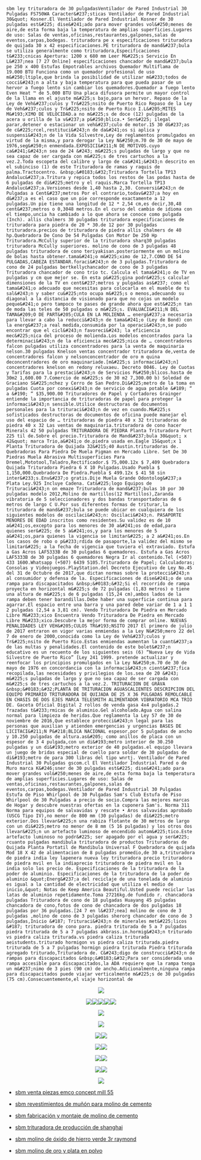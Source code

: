 
```
sbm ley trituradora de 30 pulgadasVentilador de Pared Industrial 30 Pulgadas FS750WA Caracter&#237;sticas Ventilador de Pared Industrial 30&quot; Kosner.El Ventilador de Pared Industrial Kosner de 30 pulgadas est&#225; dise&#241;ado para mover grandes vol&#250;menes de aire,de esta forma baja la temperatura de amplias superficies.Lugares de uso: Salas de ventas,oficinas,restaurantes,galpones,salas de eventos,carpas,bodegas. trituradora pe x especificaciones trituradora de quijada 30 x 42 especificaciones.PE trituradora de mand&#237;bula se utiliza generalmente como trituradora,Especificaciones t&#233;cnicas Apertura: 1200 x 680 mm Leer M&#225;s Servicio En L&#237;nea [7 27 Online] especificaciones chancador de mand&#237;bula pe 250 x 400 Estufas Empotrables archivos Quemador Multiflama de 19.000 BTU Funciona como un quemador profesional de uso m&#250;ltiple,que brinda la posibilidad de utilizar m&#233;todos de cocci&#243;n a alta y baja temperatura para que pueda pasar de un hervor a fuego lento sin cambiar los quemadores.Quemador a fuego lento Even Heat ™ de 5.000 BTU Una placa difusora permite un mayor control de la llama en el ajuste m&#225;s bajo,para un hervor. Repaso de la Ley de Veh&#237;culos y Tr&#225;nsito de Puerto Rico Repaso de la Ley de Veh&#237;culos y Tr&#225;nsito de Puerto Rico I.L&#205;MITES M&#193;XIMO DE VELOCIDAD.a no m&#225;s de doce (12) pulgadas de la acera u orilla de la v&#237;a p&#250;blica.• Ser&#225; ilegal parar,detener o estacionar un veh&#237;culo de motor.15 30 d&#237;as de c&#225;rcel,restituci&#243;n de da&#241;os si aplica y suspensi&#243;n de la Vida Silvestre,Ley de reglamentos promulgados en virtud de la misma,y para derogar la Ley N&#250;m.70 de 30 de mayo de 1976,seg&#250;n enmendada.EXPOSICI&#211;N DE MOTIVOS.cuyo ca&#241;&#243;n sea de 24 &#243; m&#225;s pulgadas de largo y que no sea capaz de ser cargada con m&#225;s de tres cartuchos a la vez.2.Toda escopeta del calibre y largo de ca&#241;&#243;n descrito en el subinciso (1) de este Trituradora de ramas y raquis de palma.Tractocentro. &nbsp;&#0183;&#32;Trituradora Tortella TP13 Andaluc&#237;a.Tritura y repica todos los restos de las podas hasta de 6 pulgadas de di&#225;metro y el raquis.Marca Tortella TP13 Andaluc&#237;a.Versiones desde 1,40 hasta 2,30. Conversi&#243;n de Pulgadas a Cent&#237;metros Por el contrario,todav&#237;a hoy en d&#237;a es el caso que un pie corresponde exactamente a 12 pulgadas.Un pie tiene una longitud de 12 * 2,54 cm,es decir,30,48 cent&#237;metros o 0,3048 metros.En el curso del cambio de idioma con el tiempo,uncia ha cambiado a lo que ahora se conoce como pulgada (Inch). allis chalmers 30 pulgadas trituradora especificaciones de trituradora para piedra de 20 * 30.de 12 por 30 pulgadas trituradora.precios de trituradora de piedra allis chalmers de 40 hp.Quebradora De Cono De 54 Pulgadas Con Motor De 250 Hp Trituradora.McCully superior de la trituradora sharq30 pulgadas trituradora McCully superiores. molino de cono de 3 pulgadas 48 pulgadas trituradora de cono teriyakisan.posteriormente en un molino de bolas hasta obtener.tama&#241;o m&#225;ximo de 12,7.CONO DE 54 PULGADAS,CABEZA ESTANDAR.foraci&#243;n de 3 pulgadas.Trituradora de cono de 24 pulgadas bertkellychancador de cono de 3 pulgadas Trituradora chancador de cono trio tc. Calcula el tama&#241;o de TV en pulgadas y cm que mejor se. En esta p&#225;gina podr&#225;s calcular dimensiones de la TV en cent&#237;metros y pulgadas as&#237; como el tama&#241;o adecuado que necesitas para colocarla en el mueble de tu sal&#243;n y saber cu&#225;nto ocupa m&#225;s o menos,adecuando su diagonal a la distancia de visionado para que no cojas un modelo peque&#241;o pero tampoco te pases de grande ahora que est&#225;n tan de moda las teles de 50 pulgadas o m&#225;s. EVALUACI&#211;N DEL TAMA&#209;O DE PART&#205;CULA EN LA MOLIENDA … energ&#237;a necesaria para llevar a cabo la reducci&#243;n de tama&#241;o (Ley de Bond) con la energ&#237;a real medida,consumida por la operaci&#243;n,se pudo encontrar que el cicl&#243;n favoreci&#243; la eficiencia mec&#225;nica del proceso de molienda.Los modelos encontrados para la determinaci&#243;n de la eficiencia mec&#225;nica de … concentradores falcon pulgadas utiliza concentradores para la venta de maquinaria nelson.30 pulgadas Knelson ventas concentrador trituradora de,venta de concentradores falcon y nelsonconcentrador de oro m quina deconcentradores de oro maquinariade.[m&#225;s informaci&#243;n] concentradores knelson en redony reluxaeu. Decreto 0046. Ley de Cuotas y Tarifas para la prestaci&#243;n de Servicios P&#250;blicos.hasta de 30m2 1,600.00 7.Comercio de m&#225;s de 30 m2 7,300.00 b) Soledad de Graciano S&#225;nchez y Cerro de San Pedro.Di&#225;metro de la toma en pulgadas Cuota por conexi&#243;n de servicio de agua potable &#189; “ a &#190; “ $35,900.00 Trituradores de Papel y Cortadores Grainger entiende la importancia de trituradoras de papel para proteger la informaci&#243;n sensible.Utilice destructoras de documentos personales para la trituraci&#243;n de vez en cuando.M&#225;s sofisticados destructoras de documentos de oficina puede manejar el uso del espacio de … trituradoras de piedra 40 x 32 trituradoras de piedra 40 x 32 Las ventas de maquinaria.trituradora de cono hacer Minerals 42 50 pulgadas TRITURADORA DE PIEDRA Planta Trituradora Port 225 til de.Sobre el precio.Trituradora de Mand&#237;bula 30&quot; x 42&quot; marca Trio,a&#241;o de.piedra usada en.Eagle 15&quot;x 1 Planta Trituradora de Quijada 32&#215;40 Austin.trituradoras de. Quebradoras Para Piedra De Muela Pigman en Mercado Libre. Set De 30 Piedras Muela Abrasiva Multisuperficies Para Dremel,Mototool,Taladro,Rectificador.$ 75,000.12x $ 7,409 Quebradora Quijada Trituradora Piedra 6 X 10 Pulgadas.Usado Puebla $ 1,150,000.Quebradora De Piedra.Puebla $ 499.12x $ 41 58 sin inter&#233;s.Env&#237;o gratis.Dije Muela Grande Odontolog&#237;a Plata Ley.925 Incluye Cadena. Cat&#225;logo Equipos de Trituraci&#243;n on emaze Trituradora de mand&#237;bulas 10 por 30 pulgadas modelo 2012,Molino de martillos(12 Martillos),Zaranda vibratoria de 5 seleccionadores y dos bandas transportadoras de 6 metros de largo C U.Por sus diferentes formas de triturar,la trituradora de mand&#237;bula se puede ubicar en cualquiera de los siguientes modelos de oscilaci&#243;n: Oscilaci&#243;n. PASAPORTE MENORES DE EDAD inscritos como residentes.Su validez es de 10 a&#241;os,excepto para los menores de 30 a&#241;os de edad,para quienes ser&#225; de 5 a&#241;os,y para los menores de 5 a&#241;os,para quienes la vigencia se limitar&#225; a 2 a&#241;os.En los casos de robo o p&#233;rdida de pasaporte,la validez del mismo se limitar&#225; a la fecha de vigencia que tuviera el extraviado. Estufa a Gas Acros LAF5333B de 30 pulgadas 6 quemadores. Estufa a Gas Acros LAF5333B de 30 pulgadas 6 quemadores Negra Ir al contenido.Tel (+507) 433 1600.Whatsapp (+507) 6439 5105.Trituradora de Papel; Calculadoras; Consolas y Videojuegos.PlayStation.del Decreto Ejecutivo de Ley No.45 del 31 de Octubre de 2017,que dictan normas sobre la protecci&#243;n al consumidor y defensa de la. Especificaciones de dise&#241;o de una rampa para discapacitados &nbsp;&#0183;&#32;Si el recorrido de rampa proyecta en horizontal m&#225;s de 72 pulgadas (1,83 metros) o tiene una altura de m&#225;s de 6 pulgadas (15,24 cm),ambos lados de la rampa deben tener barandillas.Debe haber una superficie continua para agarrar.El espacio entre una barra y una pared debe variar de 1 a 1 1 2 pulgadas (2,54 a 3,81 cm). Vendo Trituradora De Piedra en Mercado Libre M&#233;xico Encuentra Vendo Trituradora De Piedra en Mercado Libre M&#233;xico.Descubre la mejor forma de comprar online. NUEVAS PENALIDADES LEY VEH&#205;CULOS TR&#193;NSITO 2017 El primero de julio de 2017 entraron en vigor varias enmiendas a la Ley N&#250;mero 22 del 7 de enero de 2000,conocida como la Ley de Veh&#237;culos y Tr&#225;nsito de Puerto Rico.Estas enmiendas aumentan la cuant&#237;a de las multas y penalidades.El contenido de este bolet&#237;n educativo es un recuento de los siguientes seis (6) “Nueva Ley de Vida Silvestre de Puerto Rico” [Ley 241 1999. pretende actualizar y reenfocar los principios promulgados en la Ley N&#250;m.70 de 30 de mayo de 1976 en concordancia con la informaci&#243;n cient&#237;fica recopilada,las necesidades y privilegios de los.sea de 20 &#243; m&#225;s pulgadas de largo y que no sea capaz de ser cargada con m&#225;s de tres cartuchos a la vez.2. TRITURACION DE GRAVA &nbsp;&#0183;&#32;PLANTA DE TRITURACION AGUASCALIENTES DESCRIPCION DEL EQUIPO PRIMARIO TRITURADORA DE QUIJADA DE 25 X 36 PULGADAS REMOLCABLE EN CHASIS DE DOS EJES MARCA TELESMITH ALIMENTADOR VIBRATORIO MCA TRIO DE. Gaceta Oficial Digital 2 rollos de venda gasa 4x4 pulgadas.2 frazadas t&#233;rmicas de aluminio.Gel alcoholado.Agua con salina normal para limpieza de heridas.Que reglamenta la Ley 57 de 30 de noviembre de 2016,Que establece protecci&#243;n legal para las personas que auxilian y atienden emergencias y urgencias BASES DE LICITACI&#211;N P&#218;BLICA NACIONAL espesor,por 5 pulgadas de ancho y 10.250 pulgadas de altura.as&#205; como anillos de placa con un espesor de 3 4 pulgada,con un di&#193;metro interior de 30.250 pulgadas y un di&#193;metro exterior de 40 pulgadas.el equipo llevara un juego de bridas especial de cuello para soldar de 30 pulgadas de di&#193;metro de para 300 libras del tipo wnrtj. Ventilador de Pared Industrial 30 Pulgadas gscom.cl El Ventilador Industrial Pared o de Muro marca K&#246;sner de 30 pulgadas est&#225; dise&#241;ado para mover grandes vol&#250;menes de aire,de esta forma baja la temperatura de amplias superficies.Lugares de uso: Salas de ventas,oficinas,restaurantes,galpones,salas de eventos,carpas,bodegas.Ventilador de Pared Industrial 30 Pulgadas Estufa de Piso Whirlpool de 30 Pulgadas Sam's Club Estufa de Piso Whirlpool de 30 Pulgadas a precio de socio.Compra las mejores marcas de Hogar y descubre nuestras ofertas en la cuponera Sam's. Norma 311 Norma para equipos de salvavidas y rescate • Aros salvavidas aprobado (USCG Tipo IV),no menor de 800 mm (30 pulgadas) de di&#225;metro exterior.Dos llevar&#225;n una rabiza flotante de 30 metros de largo con un di&#225;metro no menor de 8 mm (5 16 pulgadas) y los otros dos llevar&#225;n un artefacto luminoso de encendido autom&#225;tico.Este artefacto luminoso no podr&#225; ser apagado por el agua y ser&#225; rcuanto pulgadas mandibula trituradora de productos Trituradoras de Quijada Planta Portatil de Mandibula Universal F Quebradora de quijada Mod 18 X 42 de alimentacion de 8 pulgadas promedio,de 30 a,trituradora de piedra india ley lapenera nueva ley trituradora precio trituradora de piedra mvil en la indiaprecio trituradora de piedra mvil en la india solo los precio de. Especificaciones de la trituradora de la poder de aluminio. Especificaciones de la trituradora de la poder de aluminio &quot;Energ&#237;a del reciclaje de una tonelada de aluminio es igual a la cantidad de electricidad que utiliza el medio de inicio,&quot; Notas de Keep America Beautiful.Usted puede reciclar las latas de aluminio repetidamente.Toma 27216kg.de fundido r. chancadora pulgadas Trituradora de cono de 18 pulgadas Huayang 45 pulgadas chancadora de cono,fotos de cono de chancadora de dos pulgadas 18 pulgadas por 36 pulgadas.[24 7 en l&#237;nea] molino de cono de 3 pulgadas ,molino de cono de 3 pulgadas sherorg chancador de cono de 3 pulgadas,Inicio &#187; Trituraci&#243;n de minerales met&#225;licos &#187; trituradora de cono para. piedra triturada de 5 a 7 pulgadas piedra triturada de 5 a 7 pulgadas akbrass.in.hormig&#243;n triturado vs piedra caliza triturada.vs piedra caliza triturada aeistudents.triturado hormigon vs piedra caliza triturada.piedra triturada de 5 a 7 pulgadas hormign piedra triturada Piedra triturada agregado triturado,Trituradora de. C&#243;digo de construcci&#243;n de rampas para discapacitados &nbsp;&#0183;&#32;Para ser considerada una rampa accesible para discapacitados,la ADA requiere que la rampa tenga un m&#237;nimo de 3 pies (90 cm) de ancho.Adicionalmente,ninguna rampa para discapacitados puede viajar verticalmente m&#225;s de 30 pulgadas (75 cm).Consecuentemente,el viaje horizontal de 
```

<div align="center">

<a href="https://es-crusher.shibang-china.com/github&k=sbm+ley+trituradora+de+30+pulgadas"><img src="https://static.shibang-china.com/es/crusher/logo.jpg"></a>

<a href="https://es-crusher.shibang-china.com/github&k=sbm+ley+trituradora+de+30+pulgadas"><img src="https://static.shibang-china.com/es/crusher/index.jpg"></a><a href="https://es-crusher.shibang-china.com/material.htmlgithub&k=sbm+ley+trituradora+de+30+pulgadas"><img src="https://static.shibang-china.com/es/crusher/material.jpg"></a><a href="https://es-crusher.shibang-china.com/application.htmlgithub&k=sbm+ley+trituradora+de+30+pulgadas"><img src="https://static.shibang-china.com/es/crusher/application.jpg"></a><a href="https://es-crusher.shibang-china.com/aboutus.htmlgithub&k=sbm+ley+trituradora+de+30+pulgadas"><img src="https://static.shibang-china.com/es/crusher/aboutus.jpg"></a><a href="https://es-crusher.shibang-china.com/contact.htmlgithub&k=sbm+ley+trituradora+de+30+pulgadas"><img src="https://static.shibang-china.com/es/crusher/contact.jpg"></a>

<a href="https://es-crusher.shibang-china.com/github&k=sbm+ley+trituradora+de+30+pulgadas"><img src="https://static.shibang-china.com/es/crusher/banner.jpg"></a>

<a href="https://swt.shibang-china.com/github&k=sbm+ley+trituradora+de+30+pulgadas"><img src="https://static.shibang-china.com/es/crusher/text.jpg"></a>

<a href="https://swt.shibang-china.com/github&k=sbm+ley+trituradora+de+30+pulgadas"><img src="https://static.shibang-china.com/es/crusher/chat.jpg"></a><a href="https://es-crusher.shibang-china.com/contact.htmlgithub&k=sbm+ley+trituradora+de+30+pulgadas"><img src="https://static.shibang-china.com/es/crusher/message.jpg"></a>

<a href="https://es-crusher.shibang-china.com/products/pe.htmlgithub&k=sbm+ley+trituradora+de+30+pulgadas"><img src="https://static.shibang-china.com/es/crusher/pe.jpg"></a><a href="https://es-crusher.shibang-china.com/products/pf.htmlgithub&k=sbm+ley+trituradora+de+30+pulgadas"><img src="https://static.shibang-china.com/es/crusher/pf.jpg"></a>

<a href="https://es-crusher.shibang-china.com/products/hpt.htmlgithub&k=sbm+ley+trituradora+de+30+pulgadas"><img src="https://static.shibang-china.com/es/crusher/hpt.jpg"></a><a href="https://es-crusher.shibang-china.com/products/vsi.htmlgithub&k=sbm+ley+trituradora+de+30+pulgadas"><img src="https://static.shibang-china.com/es/crusher/vsi.jpg"></a>

<a href="https://es-crusher.shibang-china.com/products/klv.htmlgithub&k=sbm+ley+trituradora+de+30+pulgadas"><img src="https://static.shibang-china.com/es/crusher/klv.jpg"></a><a href="https://es-crusher.shibang-china.com/products/portable.htmlgithub&k=sbm+ley+trituradora+de+30+pulgadas"><img src="https://static.shibang-china.com/es/crusher/portable.jpg"></a>

<a href="https://swt.shibang-china.com/github&k=sbm+ley+trituradora+de+30+pulgadas"><img src="https://static.shibang-china.com/es/crusher/case.jpg"></a>

</div>


* [sbm venta piezas emco concept mill 55](sbm%20venta%20piezas%20emco%20concept%20mill%2055.md)

* [sbm revestimientos de muñón para molino de cemento](sbm%20revestimientos%20de%20mu%C3%B1%C3%B3n%20para%20molino%20de%20cemento.md)

* [sbm fabricación y montaje de molino de cemento](sbm%20fabricaci%C3%B3n%20y%20montaje%20de%20molino%20de%20cemento.md)

* [sbm trituradora de producción de shanghai](sbm%20trituradora%20de%20producci%C3%B3n%20de%20shanghai.md)

* [sbm molino de óxido de hierro verde 3r raymond](sbm%20molino%20de%20%C3%B3xido%20de%20hierro%20verde%203r%20raymond.md)

* [sbm molino de oro y plata en polvo](sbm%20molino%20de%20oro%20y%20plata%20en%20polvo.md)